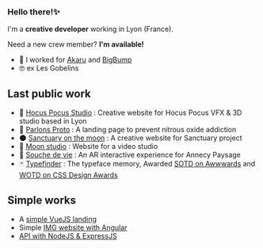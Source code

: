 ### Hello there!✨
I'm a **creative developer** working in Lyon (France).

Need a new crew member? **I'm available!**

- 🔨 I worked for [Akaru](https://akaru.fr/) and [BigBump](https://www.bigbump.fr/)
- 🤓 ex Les Gobelins

## Last public work
- 🧙 [Hocus Pocus Studio](https://hocuspocus-studio.fr/) : Creative website for Hocus Pocus VFX & 3D studio based in Lyon
- 🎈 [Parlons Proto](https://parlons-proto.fr/) : A landing page to prevent nitrous oxide addiction
- 🌑 [Sanctuary on the moon](https://sanctuaryonthemoon.com/fr/) : A creative website for Sanctuary project
- 🎥 [Moon studio](https://moon-studio.io/) : Website for a video studio
- 🌳 [Souche de vie](https://www.annecy-paysages.com/souche-de-vie-ap22/) : An AR interactive experience for Annecy Paysage
- 🃏 [Typefinder](https://typefinder.bigbump.fr/) : The typeface memory, Awarded [SOTD on Awwwards](https://www.awwwards.com/sites/typefinder) and [WOTD on CSS Design Awards](https://www.cssdesignawards.com/sites/typefinder/41062/)

## Simple works
- A [simple VueJS landing](https://github.com/AnaelR/g_sourceLanding)
- Simple [IMG website with Angular](https://github.com/AnaelR/g_two-pages-project)
- [API with NodeJS & ExpressJS](https://github.com/AnaelR/g_apiMovie)

<!--
**AnaelR/AnaelR** is a ✨ _special_ ✨ repository because its `README.md` (this file) appears on your GitHub profile.

Here are some ideas to get you started:

- 🔭 I’m currently working on ...
- 🌱 I’m currently learning ...
- 👯 I’m looking to collaborate on ...
- 🤔 I’m looking for help with ...
- 💬 Ask me about ...
- 📫 How to reach me: ...
- 😄 Pronouns: ...
- ⚡ Fun fact: ...
-->

